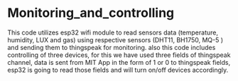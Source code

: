 # Monitoring_and_controlling
This code utilizes esp32 wifi module to read sensors data (temperature, humidity, LUX and gas) using respective sensors (DHT11, BH1750, MQ-5 ) 
and sending them to thingspeak for monitoring. also this code includes controlling of three devices, for this we have used three fields of thingspeak channel, 
data is sent from MIT App in the form of 1 or 0 to thingspeak fields, esp32 is going to read those fields and will turn on/off devices accordingly.

